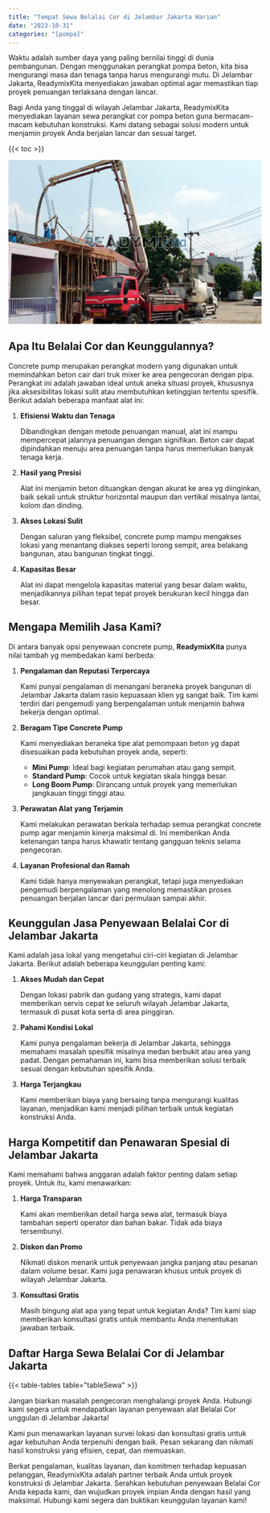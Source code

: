 ```yaml
---
title: "Tempat Sewa Belalai Cor di Jelambar Jakarta Harian"
date: "2023-10-31"
categories: "[pompa]"
---
```


Waktu adalah sumber daya yang paling bernilai tinggi di dunia pembangunan. Dengan menggunakan perangkat pompa beton, kita bisa mengurangi masa dan tenaga tanpa harus mengurangi mutu. Di Jelambar Jakarta, ReadymixKita menyediakan jawaban optimal agar memastikan tiap proyek penuangan terlaksana dengan lancar.

Bagi Anda yang tinggal di wilayah Jelambar Jakarta, ReadymixKita menyediakan layanan sewa perangkat cor pompa beton guna bermacam-macam kebutuhan konstruksi. Kami datang sebagai solusi modern untuk menjamin proyek Anda berjalan lancar dan sesuai target.

{{< toc >}}

![Tempat Sewa Belalai Cor di Jelambar Jakarta Harian](/images/pompa/sewa-pompa-23.jpg)

## Apa Itu Belalai Cor dan Keunggulannya?

Concrete pump merupakan perangkat modern yang digunakan untuk memindahkan beton cair dari truk mixer ke area pengecoran dengan pipa. Perangkat ini adalah jawaban ideal untuk aneka situasi proyek, khususnya jika aksesibilitas lokasi sulit atau membutuhkan ketinggian tertentu spesifik. Berikut adalah beberapa manfaat alat ini:

1. **Efisiensi Waktu dan Tenaga**

   Dibandingkan dengan metode penuangan manual, alat ini mampu mempercepat jalannya penuangan dengan signifikan. Beton cair dapat dipindahkan menuju area penuangan tanpa harus memerlukan banyak tenaga kerja.

2. **Hasil yang Presisi**

   Alat ini menjamin beton dituangkan dengan akurat ke area yg diinginkan, baik sekali untuk struktur horizontal maupun dan vertikal misalnya lantai, kolom dan dinding.

3. **Akses Lokasi Sulit**

   Dengan saluran yang fleksibel, concrete pump mampu mengakses lokasi yang menantang diakses seperti lorong sempit, area belakang bangunan, atau bangunan tingkat tinggi.

4. **Kapasitas Besar**

   Alat ini dapat mengelola kapasitas material yang besar dalam waktu, menjadikannya pilihan tepat tepat proyek berukuran kecil hingga dan besar.

## Mengapa Memilih Jasa Kami?

Di antara banyak opsi penyewaan concrete pump, **ReadymixKita** punya nilai tambah yg membedakan kami berbeda:

1. **Pengalaman dan Reputasi Terpercaya**

   Kami punyai pengalaman di menangani beraneka proyek bangunan di Jelambar Jakarta dalam rasio kepuasaan klien yg sangat baik. Tim kami terdiri dari pengemudi yang berpengalaman untuk menjamin bahwa bekerja dengan optimal.

2. **Beragam Tipe Concrete Pump**

   Kami menyediakan beraneka tipe alat pemompaan beton yg dapat disesuaikan pada kebutuhan proyek anda, seperti:
   - **Mini Pump**: Ideal bagi kegiatan perumahan atau gang sempit.
   - **Standard Pump**: Cocok untuk kegiatan skala hingga besar.
   - **Long Boom Pump**: Dirancang untuk proyek yang memerlukan jangkauan tinggi tinggi atau.

3. **Perawatan Alat yang Terjamin**

   Kami melakukan perawatan berkala terhadap semua perangkat concrete pump agar menjamin kinerja maksimal di. Ini memberikan Anda ketenangan tanpa harus khawatir tentang gangguan teknis selama pengecoran.

4. **Layanan Profesional dan Ramah**

   Kami tidak hanya menyewakan perangkat, tetapi juga menyediakan pengemudi berpengalaman yang menolong memastikan proses penuangan berjalan lancar dari permulaan sampai akhir.

## Keunggulan Jasa Penyewaan Belalai Cor di Jelambar Jakarta

Kami adalah jasa lokal yang mengetahui ciri-ciri kegiatan di Jelambar Jakarta. Berikut adalah beberapa keunggulan penting kami:

1. **Akses Mudah dan Cepat**

   Dengan lokasi pabrik dan gudang yang strategis, kami dapat memberikan servis cepat ke seluruh wilayah Jelambar Jakarta, termasuk di pusat kota serta di area pinggiran.

2. **Pahami Kondisi Lokal**

   Kami punya pengalaman bekerja di Jelambar Jakarta, sehingga memahami masalah spesifik misalnya medan berbukit atau area yang padat. Dengan pemahaman ini, kami bisa memberikan solusi terbaik sesuai dengan kebutuhan spesifik Anda.

3. **Harga Terjangkau**

   Kami memberikan biaya yang bersaing tanpa mengurangi kualitas layanan, menjadikan kami menjadi pilihan terbaik untuk kegiatan konstruksi Anda.

## Harga Kompetitif dan Penawaran Spesial di Jelambar Jakarta

Kami memahami bahwa anggaran adalah faktor penting dalam setiap proyek. Untuk itu, kami menawarkan:

1. **Harga Transparan**

   Kami akan memberikan detail harga sewa alat, termasuk biaya tambahan seperti operator dan bahan bakar. Tidak ada biaya tersembunyi.

2. **Diskon dan Promo**

   Nikmati diskon menarik untuk penyewaan jangka panjang atau pesanan dalam volume besar. Kami juga penawaran khusus untuk proyek di wilayah Jelambar Jakarta.

3. **Konsultasi Gratis**

   Masih bingung alat apa yang tepat untuk kegiatan Anda? Tim kami siap memberikan konsultasi gratis untuk membantu Anda menentukan jawaban terbaik.

## Daftar Harga Sewa Belalai Cor di Jelambar Jakarta

{{< table-tables table="tableSewa" >}}

Jangan biarkan masalah pengecoran menghalangi proyek Anda. Hubungi kami segera untuk mendapatkan layanan penyewaan alat Belalai Cor unggulan di Jelambar Jakarta!

Kami pun menawarkan layanan survei lokasi dan konsultasi gratis untuk agar kebutuhan Anda terpenuhi dengan baik. Pesan sekarang dan nikmati hasil konstruksi yang efisien, cepat, dan memuaskan.

Berkat pengalaman, kualitas layanan, dan komitmen terhadap kepuasan pelanggan, ReadymixKita adalah partner terbaik Anda untuk proyek konstruksi di Jelambar Jakarta. Serahkan kebutuhan penyewaan Belalai Cor Anda kepada kami, dan wujudkan proyek impian Anda dengan hasil yang maksimal. Hubungi kami segera dan buktikan keunggulan layanan kami!